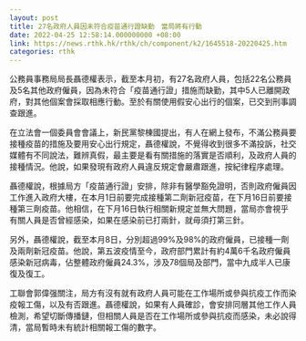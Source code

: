 ```yaml
---
layout: post
title: 27名政府人員因未符合疫苗通行證缺勤　當局將有行動
date: 2022-04-25 12:58:14.000000000 +08:00
link: https://news.rthk.hk/rthk/ch/component/k2/1645518-20220425.htm
categories: rthk
---
```


公務員事務局局長聶德權表示，截至本月初，有27名政府人員，包括22名公務員及5名其他政府僱員，因為未符合「疫苗通行證」措施而缺勤，其中5人已離開政府，對其他個案會採取相應行動。至於有關使用假安心出行的個案，已交到刑事調查跟進。

在立法會一個委員會會議上，新民黨黎棟國提出，有人在網上發布，不滿公務員要接種疫苗的措施及要用安心出行規定，聶德權說，不覺得收到很多不滿投訴，社交媒體有不同說法，難辨真假，最主要是看有關措施的落實是否順利，及政府人員的接種情況。他說，如果發現有政府人員違反規定會嚴肅跟進，按紀律程序處理。

聶德權說，根據局方「疫苗通行證」安排，除非有醫學豁免證明，否則政府僱員因工作進入政府大樓，在本月1日前要完成接種第二劑新冠疫苗，在下月16日前要接種第三劑疫苗。他相信，在下月16日執行相關新規定並無大問題，當局亦會視乎有關人員是否曾經感染，如果在感染前已打兩針，就毋須打第三針。

另外，聶德權說，截至本月8日，分別超過99%及98%的政府僱員，已接種一劑及兩劑新冠疫苗。他說，第五波疫情至今，政府部門累計有約4萬6千名政府僱員感染新冠病毒，佔整體政府僱員24.3%，涉及78個局及部門，當中九成半人已康復及復工。

工聯會郭偉强關注，局方有沒有就有政府人員可能在工作場所或參與抗疫工作而染疫報工傷，以及有否跟進。聶德權說，如果有人員確診，會安排同層其他工作人員檢測，希望切斷傳播鏈，但相關人員是否在工作場所或參與抗疫而感染，未必說得清，當局暫時未有統計相關報工傷的數字。
